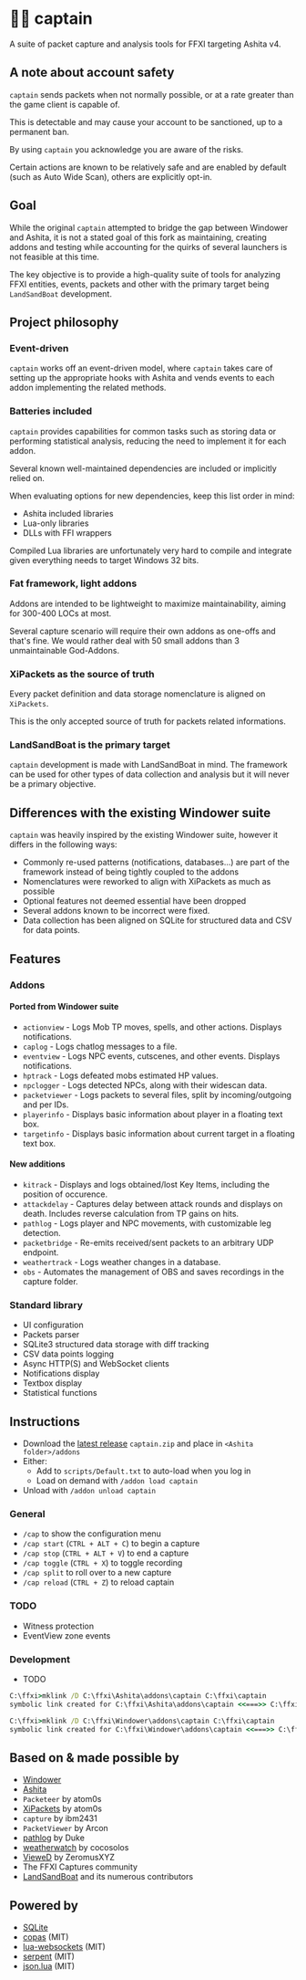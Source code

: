 # 👨‍✈️ captain

A suite of packet capture and analysis tools for FFXI targeting Ashita v4.

## A note about account safety
`captain` sends packets when not normally possible, or at a rate greater than the game client is capable of.

This is detectable and may cause your account to be sanctioned, up to a permanent ban.

By using `captain` you acknowledge you are aware of the risks.

Certain actions are known to be relatively safe and are enabled by default (such as Auto Wide Scan), others are explicitly opt-in.

## Goal

While the original `captain` attempted to bridge the gap between Windower and Ashita, it is not a stated goal of this fork as maintaining, creating addons and testing while accounting for the quirks of several launchers is not feasible at this time.

The key objective is to provide a high-quality suite of tools for analyzing FFXI entities, events, packets and other with the primary target being `LandSandBoat` development.

## Project philosophy

### Event-driven
`captain` works off an event-driven model, where `captain` takes care of setting up the appropriate hooks with Ashita and vends events to each addon implementing the related methods.

### Batteries included
`captain` provides capabilities for common tasks such as storing data or performing statistical analysis, reducing the need to implement it for each addon.

Several known well-maintained dependencies are included or implicitly relied on.

When evaluating options for new dependencies, keep this list order in mind:

- Ashita included libraries
- Lua-only libraries
- DLLs with FFI wrappers

Compiled Lua libraries are unfortunately very hard to compile and integrate given everything needs to target Windows 32 bits.

### Fat framework, light addons
Addons are intended to be lightweight to maximize maintainability, aiming for 300-400 LOCs at most.

Several capture scenario will require their own addons as one-offs and that's fine. We would rather deal with 50 small addons than 3 unmaintainable God-Addons.

### XiPackets as the source of truth
Every packet definition and data storage nomenclature is aligned on `XiPackets`.

This is the only accepted source of truth for packets related informations.

### LandSandBoat is the primary target
`captain` development is made with LandSandBoat in mind. The framework can be used for other types of data collection and analysis but it will never be a primary objective.

## Differences with the existing Windower suite
`captain` was heavily inspired by the existing Windower suite, however it differs in the following ways:
- Commonly re-used patterns (notifications, databases...) are part of the framework instead of being tightly coupled to the addons
- Nomenclatures were reworked to align with XiPackets as much as possible
- Optional features not deemed essential have been dropped
- Several addons known to be incorrect were fixed.
- Data collection has been aligned on SQLite for structured data and CSV for data points.

## Features
### Addons

#### Ported from Windower suite
- `actionview`   - Logs Mob TP moves, spells, and other actions. Displays notifications.
- `caplog`       - Logs chatlog messages to a file.
- `eventview`    - Logs NPC events, cutscenes, and other events. Displays notifications.
- `hptrack`      - Logs defeated mobs estimated HP values.
- `npclogger`    - Logs detected NPCs, along with their widescan data.
- `packetviewer` - Logs packets to several files, split by incoming/outgoing and per IDs.
- `playerinfo`   - Displays basic information about player in a floating text box.
- `targetinfo`   - Displays basic information about current target in a floating text box.

#### New additions
- `kitrack`      - Displays and logs obtained/lost Key Items, including the position of occurence.
- `attackdelay`  - Captures delay between attack rounds and displays on death. Includes reverse calculation from TP gains on hits.
- `pathlog`      - Logs player and NPC movements, with customizable leg detection.
- `packetbridge` - Re-emits received/sent packets to an arbitrary UDP endpoint.
- `weathertrack` - Logs weather changes in a database.
- `obs`          - Automates the management of OBS and saves recordings in the capture folder.

### Standard library
- UI configuration
- Packets parser
- SQLite3 structured data storage with diff tracking
- CSV data points logging
- Async HTTP(S) and WebSocket clients
- Notifications display
- Textbox display
- Statistical functions

## Instructions

- Download the [latest release](https://github.com/sruon/captain/releases) `captain.zip` and place in `<Ashita folder>/addons`
- Either:
  - Add to `scripts/Default.txt` to auto-load when you log in
  - Load on demand with `/addon load captain`
- Unload with `/addon unload captain`

### General

- `/cap` to show the configuration menu
- `/cap start` (`CTRL + ALT + C`) to begin a capture
- `/cap stop` (`CTRL + ALT + V`) to end a capture
- `/cap toggle` (`CTRL + X`) to toggle recording
- `/cap split` to roll over to a new capture
- `/cap reload` (`CTRL + Z`) to reload captain

### TODO
- Witness protection
- EventView zone events

### Development

- TODO

```bat
C:\ffxi>mklink /D C:\ffxi\Ashita\addons\captain C:\ffxi\captain
symbolic link created for C:\ffxi\Ashita\addons\captain <<===>> C:\ffxi\captain

C:\ffxi>mklink /D C:\ffxi\Windower\addons\captain C:\ffxi\captain
symbolic link created for C:\ffxi\Windower\addons\captain <<===>> C:\ffxi\captain
```

## Based on & made possible by

- [Windower](https://www.windower.net/)
- [Ashita](https://ashitaxi.com/)
- `Packeteer` by atom0s
- [XiPackets](https://github.com/atom0s/XiPackets) by atom0s
- `capture` by ibm2431
- `PacketViewer` by Arcon
- [pathlog](https://github.com/Dukilles/pathlog) by Duke
- [weatherwatch](https://github.com/cocosolos/WeatherWatch) by cocosolos
- [VieweD](https://github.com/ZeromusXYZ/VieweD) by ZeromusXYZ
- The FFXI Captures community
- [LandSandBoat](https://github.com/LandSandBoat/server) and its numerous contributors

## Powered by
- [SQLite](https://www.sqlite.org)
- [copas](https://lunarmodules.github.io/copas/) (MIT)
- [lua-websockets](https://github.com/lipp/lua-websockets) (MIT)
- [serpent](https://github.com/pkulchenko/serpent) (MIT)
- [json.lua](https://github.com/rxi/json.lua) (MIT)